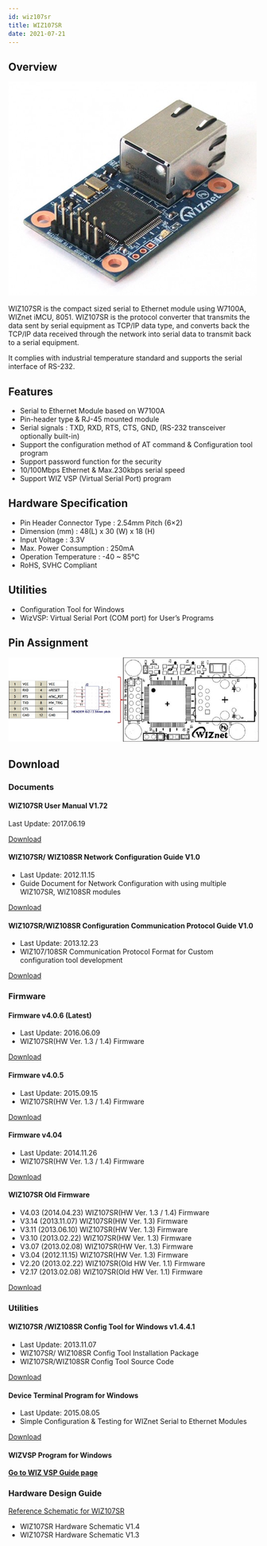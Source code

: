 ```yaml
---
id: wiz107sr
title: WIZ107SR
date: 2021-07-21
---
```


## Overview

![](/img/products/wiz107sr/WIZ108SR-1-e1429085175138.jpg)

WIZ107SR is the compact sized serial to Ethernet module using W7100A, WIZnet iMCU, 8051.  WIZ107SR is the protocol converter that transmits the data sent by serial equipment as TCP/IP data type, and converts back the TCP/IP data received through the network into serial data to transmit back to a serial equipment.

It complies with industrial temperature standard and supports the serial interface of RS-232.

## Features

- Serial to Ethernet Module based on W7100A
- Pin-header type & RJ-45 mounted module
- Serial signals : TXD, RXD, RTS, CTS, GND, (RS-232 transceiver optionally built-in)
- Support the configuration method of AT command & Configuration tool program
- Support password function for the security
- 10/100Mbps Ethernet & Max.230kbps serial speed
- Support WIZ VSP (Virtual Serial Port) program

## Hardware Specification

- Pin Header Connector Type : 2.54mm Pitch (6×2)
- Dimension (mm) : 48(L) x 30 (W) x 18 (H)
- Input Voltage : 3.3V
- Max. Power Consumption : 250mA
- Operation Temperature : -40 ~ 85℃
- RoHS, SVHC Compliant

## Utilities

- Configuration Tool for Windows
- WizVSP: Virtual Serial Port (COM port) for User’s Programs

## Pin Assignment

![](/img/products/wiz107sr/pin_map1.jpg)

## Download

### Documents

#### WIZ107SR User Manual V1.72

Last Update: 2017.06.19

<a href="/img/products/wiz107sr/WIZ107SR_UM.pdf" target="_blank">Download</a>

#### WIZ107SR/ WIZ108SR Network Configuration Guide V1.0

- Last Update: 2012.11.15
- Guide Document for Network Configuration with using multiple WIZ107SR, WIZ108SR modules

<a href="/img/products/wiz107sr/WIZ107SR_AN_Public_IP_v100E.pdf" target="_blank">Download</a>

#### WIZ107SR/WIZ108SR Configuration Communication Protocol Guide V1.0

- Last Update: 2013.12.23
- WIZ107/108SR Communication Protocol Format for Custom configuration tool development

<a href="/img/products/wiz107sr/WIZ107_108SR_AN_S2E-Programming-Guide_V100E.pdf" target="_blank">Download</a>

### Firmware

#### Firmware v4.0.6 (Latest)

- Last Update: 2016.06.09
- WIZ107SR(HW Ver. 1.3 / 1.4) Firmware

<a href="/img/products/wiz107sr/wiz107srv4_06.zip" target="_blank">Download</a>

#### Firmware v4.0.5

- Last Update: 2015.09.15
- WIZ107SR(HW Ver. 1.3 / 1.4) Firmware

<a href="/img/products/wiz107sr/wiz107srv4_05.zip" target="_blank">Download</a>

#### Firmware v4.04

- Last Update: 2014.11.26
- WIZ107SR(HW Ver. 1.3 / 1.4) Firmware

<a href="/img/products/wiz107sr/WIZ107SRv4_04.zip" target="_blank">Download</a>

#### WIZ107SR Old Firmware 

- V4.03 (2014.04.23) WIZ107SR(HW Ver. 1.3 / 1.4) Firmware
- V3.14 (2013.11.07) WIZ107SR(HW Ver. 1.3) Firmware
- V3.11 (2013.06.10) WIZ107SR(HW Ver. 1.3) Firmware
- V3.10 (2013.02.22) WIZ107SR(HW Ver. 1.3) Firmware
- V3.07 (2013.02.08) WIZ107SR(HW Ver. 1.3) Firmware
- V3.04 (2012.11.15) WIZ107SR(HW Ver. 1.3) Firmware
- V2.20 (2013.02.22) WIZ107SR(Old HW Ver. 1.1) Firmware
- V2.17 (2013.02.08) WIZ107SR(Old HW Ver. 1.1) Firmware

<a href="/img/products/wiz107sr/107_old_FW.zip" target="_blank">Download</a>

### Utilities

#### WIZ107SR /WIZ108SR Config Tool for Windows v1.4.4.1

- Last Update: 2013.11.07
- WIZ107SR/ WIZ108SR Config Tool Installation Package
- WIZ107SR/WIZ108SR Config Tool Source Code

<a href="/img/products/wiz107sr/WIZ107_108_config_tool.zip" target="_blank">Download</a>

#### Device Terminal Program for Windows

- Last Update: 2015.08.05
- Simple Configuration & Testing for WIZnet Serial to Ethernet Modules

<a href="/img/products/wiz100sr/Device_Terminal.zip" target="_blank">Download</a>

#### WIZVSP Program for Windows

[**Go to WIZ VSP Guide page**](./../serial-to-ethernet-guide.md#wiz-vsp)


### Hardware Design Guide

<a href="/img/products/wiz107sr/WIZ107SR_HW.zip" target="_blank">Reference Schematic for WIZ107SR</a>

- WIZ107SR Hardware Schematic V1.4
- WIZ107SR Hardware Schematic V1.3
